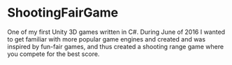 # ShootingFairGame
One of my first Unity 3D games written in C#. During June of 2016 I wanted to get familiar with more popular game engines and created                                      and was inspired by fun-fair games, and thus created a shooting range game where you compete for the best score.
